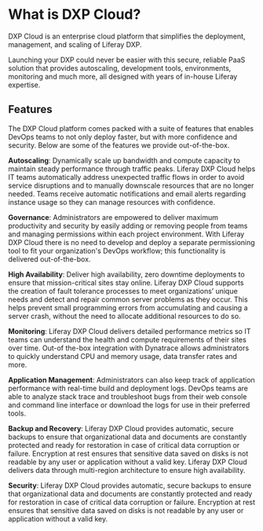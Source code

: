# What is DXP Cloud?

DXP Cloud is an enterprise cloud platform that simplifies the deployment,
management, and scaling of Liferay DXP. 

Launching your DXP could never be easier with this secure, reliable PaaS 
solution that provides autoscaling, development tools, environments, monitoring
and much more, all designed with years of in-house Liferay expertise.

## Features

The DXP Cloud platform comes packed with a suite of features that enables DevOps
teams to not only deploy faster, but with more confidence and security. Below
are some of the features we provide out-of-the-box.

**Autoscaling**: Dynamically scale up bandwidth and compute capacity to maintain
steady performance through traffic peaks. Liferay DXP Cloud helps IT teams
automatically address unexpected traffic flows in order to avoid service
disruptions and to manually downscale resources that are no longer needed.
Teams receive automatic notifications and email alerts regarding instance usage
so they can manage resources with confidence.

**Governance**: Administrators are empowered to deliver maximum productivity and
security by easily adding or removing people from teams and managing permissions 
within each project environment. With Liferay DXP Cloud there is no need to 
develop and deploy a separate permissioning tool to fit your organization's 
DevOps workflow; this functionality is delivered out-of-the-box.

**High Availability**: Deliver high availability, zero downtime deployments to
ensure that mission-critical sites stay online. Liferay DXP Cloud supports the
creation of fault tolerance processes to meet organizations’ unique needs and
detect and repair common server problems as they occur. This helps prevent small 
programming errors from accumulating and causing a server crash, without the 
need to allocate additional resources to do so.

**Monitoring**: Liferay DXP Cloud delivers detailed performance metrics so IT
teams can understand the health and compute requirements of their sites over
time. Out-of the-box integration with Dynatrace allows administrators to quickly 
understand CPU and memory usage, data transfer rates and more.

**Application Management**: Administrators can also keep track of application
performance with real-time build and deployment logs. DevOps teams are able to
analyze stack trace and troubleshoot bugs from their web console and 
command line interface or download the logs for use in their preferred tools.

**Backup and Recovery**: Liferay DXP Cloud provides automatic, secure backups to
ensure that organizational data and documents are constantly protected and ready 
for restoration in case of critical data corruption or failure. Encryption at 
rest ensures that sensitive data saved on disks is not readable by any user or 
application without a valid key. Liferay DXP Cloud delivers data through 
multi-region architecture to ensure high availability.

**Security**: Liferay DXP Cloud provides automatic, secure backups to ensure
that organizational data and documents are constantly protected and ready for
restoration in case of critical data corruption or failure. Encryption at rest
ensures that sensitive data saved on disks is not readable by any user or 
application without a valid key. 
